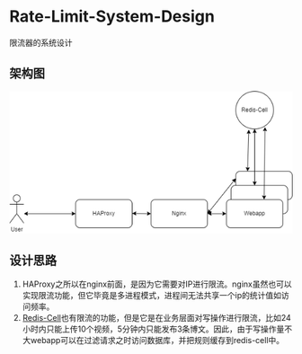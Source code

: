 # Rate-Limit-System-Design

限流器的系统设计

## 架构图
![](./images/Rate-Limit-System-Design.drawio.png)

## 设计思路
1. HAProxy之所以在nginx前面，是因为它需要对IP进行限流。nginx虽然也可以实现限流功能，但它毕竟是多进程模式，进程间无法共享一个ip的统计值如访问频率。
2. [Redis-Cell](https://github.com/brandur/redis-cell)也有限流的功能，但是它是在业务层面对写操作进行限流，比如24小时内只能上传10个视频，5分钟内只能发布3条博文。因此，由于写操作量不大webapp可以在过滤请求之时访问数据库，并把规则缓存到redis-cell中。
